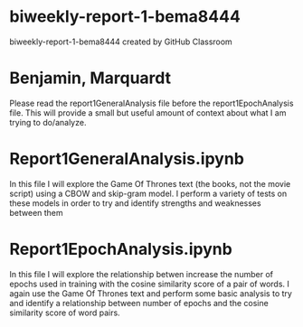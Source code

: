 # biweekly-report-1-bema8444
biweekly-report-1-bema8444 created by GitHub Classroom

# Benjamin, Marquardt

Please read the report1GeneralAnalysis file before the report1EpochAnalysis file. This will provide a small but useful amount of context about what I am trying to do/analyze.

# Report1GeneralAnalysis.ipynb

In this file I will explore the Game Of Thrones text (the books, not the movie script) using a CBOW and skip-gram model. I perform a variety of tests on these models in order to try and identify strengths and weaknesses between them

# Report1EpochAnalysis.ipynb

In this file I will explore the relationship betwen increase the number of epochs used in training with the cosine similarity score of a pair of words. I again use the Game Of Thrones text and perform some basic analysis to try and identify a relationship between number of epochs and the cosine similarity score of word pairs.
